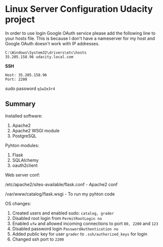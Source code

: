 # Linux Server Configuration Udacity project

In order to use login Google OAuth service please add the following line to your hosts file. This is because I don't have a nameserver for my host and Google OAuth doesn't work with IP addresses.


```
C:\Windows\System32\drivers\etc\hosts
35.205.158.96 udacity.local.com
```


**SSH**
```
Host: 35.205.158.96
Port: 2200
```



sudo password `q1w2e3r4`


## Summary

Installed software:
1. Apache2
2. Apache2 WSGI module
3. PostgreSQL

Pyhton modules:
1. Flask
2. SQLAlchemy
3. oauth2client

Web server conf:


/etc/apache2/sites-available/flask.conf - Apache2 conf


/var/www/catalog/flask.wsgi - To run my pyhton code


OS changes:
1. Created users and enabled sudo: `catalog, grader`
2. Disabled root login from `PermitRootLogin no`
3. Enabled `ufw` and allowed incoming connections to port `80, 2200` and `123`
4. Disabled password login `PasswordAuthentication no`
5. Added public key for user `grader` to `.ssh/authorized_keys` for login
6. Changed ssh port to `2200`
